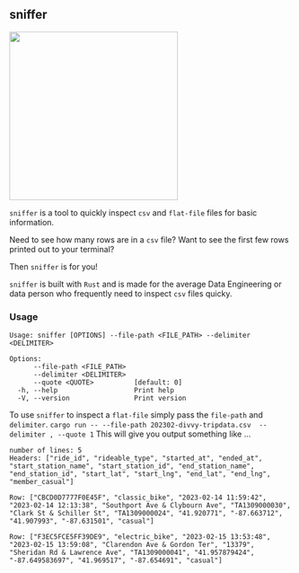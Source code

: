 ## sniffer

<img src="https://github.com/danielbeach/sniffer/blob/0ca48931cacf052ad3bce881f6e2847c58e0f97c/imgs/sniff.png" width="300">

`sniffer` is a tool to quickly inspect `csv` and `flat-file` files for basic information.

Need to see how many rows are in a `csv` file?
Want to see the first few rows printed out to your terminal?

Then `sniffer` is for you!

`sniffer` is built with `Rust` and is made for the average 
Data Engineering or data person who frequently need to inspect
`csv` files quicky.

### Usage
```
Usage: sniffer [OPTIONS] --file-path <FILE_PATH> --delimiter <DELIMITER>

Options:
      --file-path <FILE_PATH>  
      --delimiter <DELIMITER>  
      --quote <QUOTE>          [default: 0]
  -h, --help                   Print help
  -V, --version                Print version
  ```

To use `sniffer` to inspect a `flat-file` 
simply pass the `file-path` and `delimiter`.
`cargo run -- --file-path 202302-divvy-tripdata.csv  --delimiter , --quote 1`
This will give you output something like ...
```
number of lines: 5
Headers: ["ride_id", "rideable_type", "started_at", "ended_at", "start_station_name", "start_station_id", "end_station_name", "end_station_id", "start_lat", "start_lng", "end_lat", "end_lng", "member_casual"]

Row: ["CBCD0D7777F0E45F", "classic_bike", "2023-02-14 11:59:42", "2023-02-14 12:13:38", "Southport Ave & Clybourn Ave", "TA1309000030", "Clark St & Schiller St", "TA1309000024", "41.920771", "-87.663712", "41.907993", "-87.631501", "casual"]

Row: ["F3EC5FCE5FF39DE9", "electric_bike", "2023-02-15 13:53:48", "2023-02-15 13:59:08", "Clarendon Ave & Gordon Ter", "13379", "Sheridan Rd & Lawrence Ave", "TA1309000041", "41.957879424", "-87.649583697", "41.969517", "-87.654691", "casual"]
```

